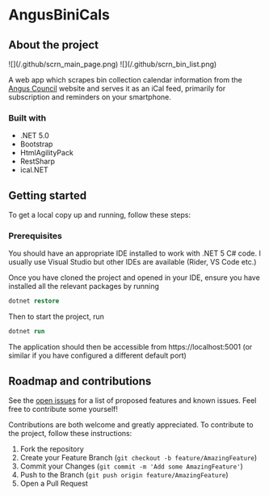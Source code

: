 # AngusBiniCals

## About the project

<div style="display:flex; justify-content: space-between;">
![](/.github/scrn_main_page.png)
![](/.github/scrn_bin_list.png)
</div>

A web app which scrapes bin collection calendar information from the [Angus Council](https://angus.gov.uk) website and serves it as an iCal feed, primarily for subscription and reminders on your smartphone.

### Built with
- .NET 5.0
- Bootstrap
- HtmlAgilityPack
- RestSharp
- ical.NET

## Getting started
To get a local copy up and running, follow these steps:

### Prerequisites

You should have an appropriate IDE installed to work with .NET 5 C# code. I usually use Visual Studio but other IDEs are available (Rider, VS Code etc.)

Once you have cloned the project and opened in your IDE, ensure you have installed all the relevant packages by running
```ps
dotnet restore
```
Then to start the project, run
```ps
dotnet run
```

The application should then be accessible from https://localhost:5001 (or similar if you have configured a different default port)

## Roadmap and contributions

See the [open issues](https://github.com/JackGilmore/AngusBiniCals/issues) for a list of proposed features and known issues. Feel free to contribute some yourself!

Contributions are both welcome and greatly appreciated. To contribute to the project, follow these instructions:
1. Fork the repository
2. Create your Feature Branch (`git checkout -b feature/AmazingFeature`)
3. Commit your Changes (`git commit -m 'Add some AmazingFeature'`)
4. Push to the Branch (`git push origin feature/AmazingFeature`)
5. Open a Pull Request
